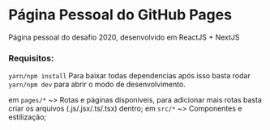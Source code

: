 # Página Pessoal do GitHub Pages
Página pessoal do desafio 2020, desenvolvido em ReactJS + NextJS
### Requisitos:
`yarn/npm install` 
Para baixar todas dependencias
após isso basta rodar `yarn/npm dev` para abrir o modo de desenvolvimento.

em `pages/*` ~> Rotas e páginas disponiveis, para adicionar mais rotas basta criar os arquivos (.js/.jsx/.ts/.tsx) dentro;
em `src/*` ~> Componentes e estilização;

